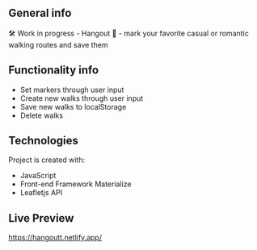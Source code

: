 ## General info

🛠 Work in progress - Hangout 👣 - mark your favorite casual or romantic walking routes and save them

## Functionality info

- Set markers through user input
- Create new walks through user input
- Save new walks to localStorage
- Delete walks

## Technologies

Project is created with:

- JavaScript
- Front-end Framework Materialize
- Leafletjs API

## Live Preview

https://hangoutt.netlify.app/
